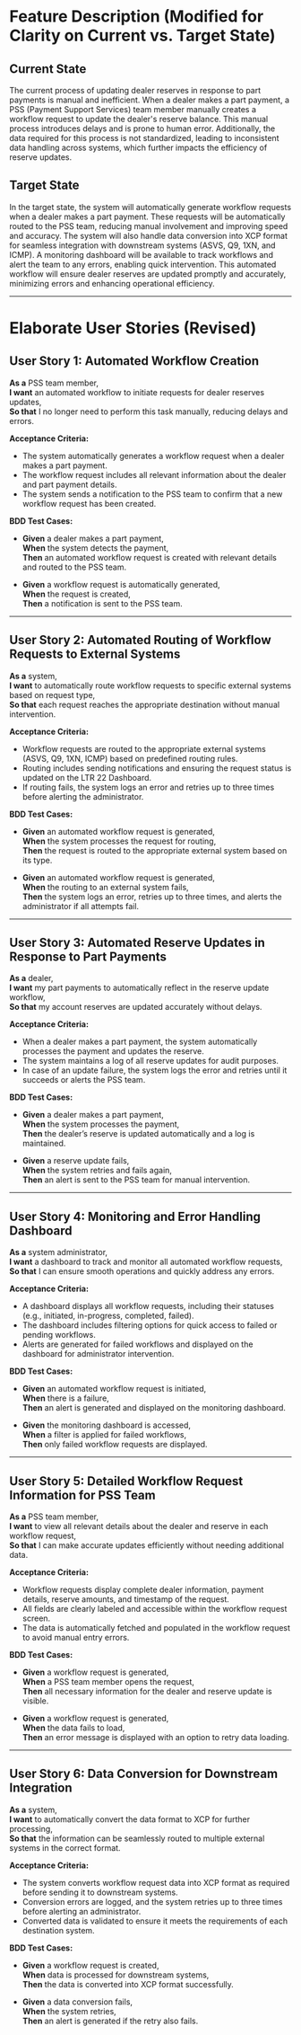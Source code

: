
# Feature Description (Modified for Clarity on Current vs. Target State)

## Current State
The current process of updating dealer reserves in response to part payments is manual and inefficient. When a dealer makes a part payment, a PSS (Payment Support Services) team member manually creates a workflow request to update the dealer's reserve balance. This manual process introduces delays and is prone to human error. Additionally, the data required for this process is not standardized, leading to inconsistent data handling across systems, which further impacts the efficiency of reserve updates.

## Target State
In the target state, the system will automatically generate workflow requests when a dealer makes a part payment. These requests will be automatically routed to the PSS team, reducing manual involvement and improving speed and accuracy. The system will also handle data conversion into XCP format for seamless integration with downstream systems (ASVS, Q9, 1XN, and ICMP). A monitoring dashboard will be available to track workflows and alert the team to any errors, enabling quick intervention. This automated workflow will ensure dealer reserves are updated promptly and accurately, minimizing errors and enhancing operational efficiency.

---

# Elaborate User Stories (Revised)

## User Story 1: Automated Workflow Creation
**As a** PSS team member,  
**I want** an automated workflow to initiate requests for dealer reserves updates,  
**So that** I no longer need to perform this task manually, reducing delays and errors.

**Acceptance Criteria:**
- The system automatically generates a workflow request when a dealer makes a part payment.
- The workflow request includes all relevant information about the dealer and part payment details.
- The system sends a notification to the PSS team to confirm that a new workflow request has been created.

**BDD Test Cases:**
- **Given** a dealer makes a part payment,  
  **When** the system detects the payment,  
  **Then** an automated workflow request is created with relevant details and routed to the PSS team.

- **Given** a workflow request is automatically generated,  
  **When** the request is created,  
  **Then** a notification is sent to the PSS team.

---

## User Story 2: Automated Routing of Workflow Requests to External Systems
**As a** system,  
**I want** to automatically route workflow requests to specific external systems based on request type,  
**So that** each request reaches the appropriate destination without manual intervention.

**Acceptance Criteria:**
- Workflow requests are routed to the appropriate external systems (ASVS, Q9, 1XN, ICMP) based on predefined routing rules.
- Routing includes sending notifications and ensuring the request status is updated on the LTR 22 Dashboard.
- If routing fails, the system logs an error and retries up to three times before alerting the administrator.

**BDD Test Cases:**
- **Given** an automated workflow request is generated,  
  **When** the system processes the request for routing,  
  **Then** the request is routed to the appropriate external system based on its type.

- **Given** an automated workflow request is generated,  
  **When** the routing to an external system fails,  
  **Then** the system logs an error, retries up to three times, and alerts the administrator if all attempts fail.

---

## User Story 3: Automated Reserve Updates in Response to Part Payments
**As a** dealer,  
**I want** my part payments to automatically reflect in the reserve update workflow,  
**So that** my account reserves are updated accurately without delays.

**Acceptance Criteria:**
- When a dealer makes a part payment, the system automatically processes the payment and updates the reserve.
- The system maintains a log of all reserve updates for audit purposes.
- In case of an update failure, the system logs the error and retries until it succeeds or alerts the PSS team.

**BDD Test Cases:**
- **Given** a dealer makes a part payment,  
  **When** the system processes the payment,  
  **Then** the dealer’s reserve is updated automatically and a log is maintained.

- **Given** a reserve update fails,  
  **When** the system retries and fails again,  
  **Then** an alert is sent to the PSS team for manual intervention.

---

## User Story 4: Monitoring and Error Handling Dashboard
**As a** system administrator,  
**I want** a dashboard to track and monitor all automated workflow requests,  
**So that** I can ensure smooth operations and quickly address any errors.

**Acceptance Criteria:**
- A dashboard displays all workflow requests, including their statuses (e.g., initiated, in-progress, completed, failed).
- The dashboard includes filtering options for quick access to failed or pending workflows.
- Alerts are generated for failed workflows and displayed on the dashboard for administrator intervention.

**BDD Test Cases:**
- **Given** an automated workflow request is initiated,  
  **When** there is a failure,  
  **Then** an alert is generated and displayed on the monitoring dashboard.

- **Given** the monitoring dashboard is accessed,  
  **When** a filter is applied for failed workflows,  
  **Then** only failed workflow requests are displayed.

---

## User Story 5: Detailed Workflow Request Information for PSS Team
**As a** PSS team member,  
**I want** to view all relevant details about the dealer and reserve in each workflow request,  
**So that** I can make accurate updates efficiently without needing additional data.

**Acceptance Criteria:**
- Workflow requests display complete dealer information, payment details, reserve amounts, and timestamp of the request.
- All fields are clearly labeled and accessible within the workflow request screen.
- The data is automatically fetched and populated in the workflow request to avoid manual entry errors.

**BDD Test Cases:**
- **Given** a workflow request is generated,  
  **When** a PSS team member opens the request,  
  **Then** all necessary information for the dealer and reserve update is visible.

- **Given** a workflow request is generated,  
  **When** the data fails to load,  
  **Then** an error message is displayed with an option to retry data loading.

---

## User Story 6: Data Conversion for Downstream Integration
**As a** system,  
**I want** to automatically convert the data format to XCP for further processing,  
**So that** the information can be seamlessly routed to multiple external systems in the correct format.

**Acceptance Criteria:**
- The system converts workflow request data into XCP format as required before sending it to downstream systems.
- Conversion errors are logged, and the system retries up to three times before alerting an administrator.
- Converted data is validated to ensure it meets the requirements of each destination system.

**BDD Test Cases:**
- **Given** a workflow request is created,  
  **When** data is processed for downstream systems,  
  **Then** the data is converted into XCP format successfully.

- **Given** a data conversion fails,  
  **When** the system retries,  
  **Then** an alert is generated if the retry also fails.
